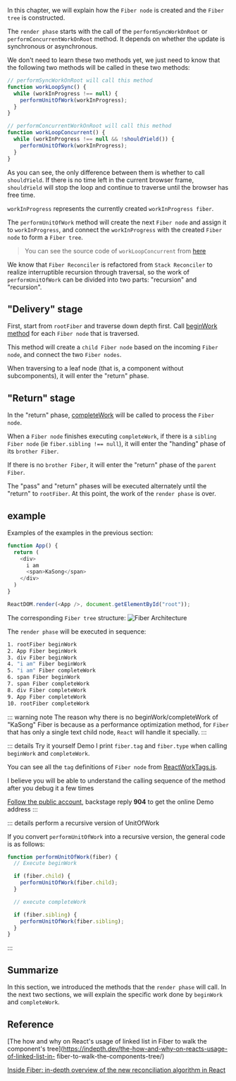 In this chapter, we will explain how the `Fiber node` is created and the `Fiber tree` is constructed.

The `render phase` starts with the call of the `performSyncWorkOnRoot` or `performConcurrentWorkOnRoot` method. It depends on whether the update is synchronous or asynchronous.

We don't need to learn these two methods yet, we just need to know that the following two methods will be called in these two methods:

```js
// performSyncWorkOnRoot will call this method
function workLoopSync() {
  while (workInProgress !== null) {
    performUnitOfWork(workInProgress);
  }
}

// performConcurrentWorkOnRoot will call this method
function workLoopConcurrent() {
  while (workInProgress !== null && !shouldYield()) {
    performUnitOfWork(workInProgress);
  }
}
```

As you can see, the only difference between them is whether to call `shouldYield`. If there is no time left in the current browser frame, `shouldYield` will stop the loop and continue to traverse until the browser has free time.

`workInProgress` represents the currently created `workInProgress fiber`.

The `performUnitOfWork` method will create the next `Fiber node` and assign it to `workInProgress`, and connect the `workInProgress` with the created `Fiber node` to form a `Fiber tree`.

> You can see the source code of `workLoopConcurrent` from [here](https://github.com/facebook/react/blob/970fa122d8188bafa600e9b5214833487fbf1092/packages/react-reconciler/src/ReactFiberWorkLoop.new.js#L1599)

We know that `Fiber Reconciler` is refactored from `Stack Reconciler` to realize interruptible recursion through traversal, so the work of `performUnitOfWork` can be divided into two parts: "recursion" and "recursion".

## "Delivery" stage

First, start from `rootFiber` and traverse down depth first. Call [beginWork method](https://github.com/facebook/react/blob/970fa122d8188bafa600e9b5214833487fbf1092/packages/react-reconciler/src/ReactFiberBeginWork.new.js#L3058) for each `Fiber node` that is traversed.

This method will create a `child Fiber node` based on the incoming `Fiber node`, and connect the two `Fiber nodes`.

When traversing to a leaf node (that is, a component without subcomponents), it will enter the "return" phase.

## "Return" stage

In the "return" phase, [completeWork](https://github.com/facebook/react/blob/970fa122d8188bafa600e9b5214833487fbf1092/packages/react-reconciler/src/ReactFiberCompleteWork.new.js#L652) will be called to process the `Fiber node`.

When a `Fiber node` finishes executing `completeWork`, if there is a `sibling Fiber node` (ie `fiber.sibling !== null`), it will enter the "handing" phase of its `brother Fiber`.

If there is no `brother Fiber`, it will enter the "return" phase of the `parent Fiber`.

The "pass" and "return" phases will be executed alternately until the "return" to `rootFiber`. At this point, the work of the `render phase` is over.

## example

Examples of the examples in the previous section:

```js
function App() {
  return (
    <div>
      i am
      <span>KaSong</span>
    </div>
  )
}

ReactDOM.render(<App />, document.getElementById("root"));
```

The corresponding `Fiber tree` structure:
<img :src="$withBase('/img/fiber.png')" alt="Fiber Architecture">

The `render phase` will be executed in sequence:

```sh
1. rootFiber beginWork
2. App Fiber beginWork
3. div Fiber beginWork
4. "i am" Fiber beginWork
5. "i am" Fiber completeWork
6. span Fiber beginWork
7. span Fiber completeWork
8. div Fiber completeWork
9. App Fiber completeWork
10. rootFiber completeWork
```

::: warning note
The reason why there is no beginWork/completeWork of "KaSong" Fiber is because as a performance optimization method, for `Fiber` that has only a single text child node, `React` will handle it specially.
:::

::: details Try it yourself Demo
I print `fiber.tag` and `fiber.type` when calling `beginWork` and `completeWork`.

You can see all the `tag` definitions of `Fiber node` from [ReactWorkTags.js](https://github.com/facebook/react/blob/970fa122d8188bafa600e9b5214833487fbf1092/packages/react-reconciler/src/ReactWorkTags.js).

I believe you will be able to understand the calling sequence of the method after you debug it a few times

[Follow the public account](../me.html), backstage reply **904** to get the online Demo address
:::

::: details perform a recursive version of UnitOfWork

If you convert `performUnitOfWork` into a recursive version, the general code is as follows:

```js
function performUnitOfWork(fiber) {
  // Execute beginWork

  if (fiber.child) {
    performUnitOfWork(fiber.child);
  }

  // execute completeWork

  if (fiber.sibling) {
    performUnitOfWork(fiber.sibling);
  }
}
```

:::

## Summarize

In this section, we introduced the methods that the `render phase` will call. In the next two sections, we will explain the specific work done by `beginWork` and `completeWork`.

## Reference

[The how and why on React's usage of linked list in Fiber to walk the component's tree](https://indepth.dev/the-how-and-why-on-reacts-usage-of-linked-list-in- fiber-to-walk-the-components-tree/)

[Inside Fiber: in-depth overview of the new reconciliation algorithm in React](https://indepth.dev/inside-fiber-in-depth-overview-of-the-new-reconciliation-algorithm-in-react/)